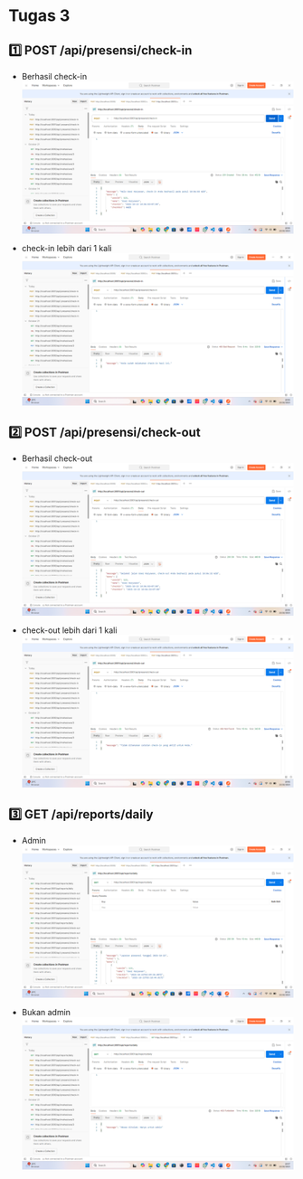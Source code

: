 # Tugas 3

## 1️⃣ POST /api/presensi/check-in
- Berhasil check-in
![Tampilan check-in](ss/checkin.png)

- check-in lebih dari 1 kali
![Tampilan check-in lagi](ss/checkinHasil.png)

## 2️⃣ POST /api/presensi/check-out
- Berhasil check-out
![Tampilan check-out](ss/checkout.png)

- check-out lebih dari 1 kali
![Tampilan check-out lagi](ss/checkoutHasil.png)

## 3️⃣ GET /api/reports/daily
- Admin
![Tampilan Admin](ss/admin.png)

- Bukan admin
![Tampilan bukan Admin](ss/bukanadmin.png)
